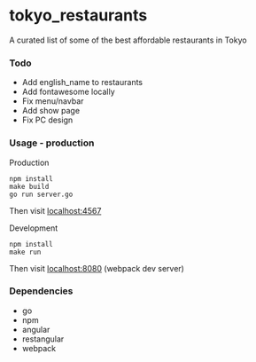 # tokyo_restaurants

A curated list of some of the best affordable restaurants in Tokyo

### Todo
* Add english_name to restaurants
* Add fontawesome locally
* Fix menu/navbar
* Add show page
* Fix PC design

### Usage - production

Production

```
npm install
make build
go run server.go
```

Then visit [localhost:4567](http://localhost:4567)

Development

```
npm install
make run
```

Then visit [localhost:8080](http://localhost:8080) (webpack dev server)

### Dependencies

* go
* npm
* angular
* restangular
* webpack
